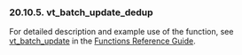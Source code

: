 <div id="fn_vt_batch_update_dedup" class="section">

<div class="titlepage">

<div>

<div>

### 20.10.5. vt_batch_update_dedup

</div>

</div>

</div>

For detailed description and example use of the function, see
<a href="fn_vt_batch_update.html" class="link"
title="VT_BATCH_UPDATE">vt_batch_update</a> in the
<a href="ch-functions.html" class="link"
title="Chapter 24. Virtuoso Functions Guide &amp; Reference">Functions
Reference Guide</a>.

</div>
